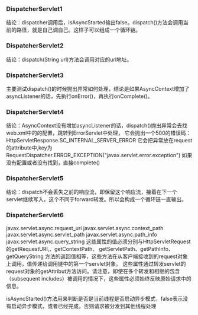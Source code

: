 ### DispatcherServlet1
结论：dispatcher调用后，isAsyncStarted输出false。dispatch()方法会调用当前的路径，就是自己调自己。这样子可以组成一个循环链。

### DispatcherServlet2
结论：dispatch(String url)方法会调用对应的url地址。

### DispatcherServlet3
主要测试dispatch()的时候抛出异常如何处理，结论是如果AsyncContext增加了asyncListener的话，先执行onError()，再执行onComplete()。

### DispatcherServlet4
结论：AsyncContext没有增加asyncListener的话，dispatch()抛出异常会去找web.xml中的<error-page>的配置，跳转到ErrorServlet中处理，
它会抛出一个500的错误码：HttpServletResponse.SC_INTERNAL_SERVER_ERROR
它会把异常放在request的attribute中,key为RequestDispatcher.ERROR_EXCEPTION("javax.servlet.error.exception")
如果没有配置<error-page>或者没有找到，直接complete()

### DispatcherServlet5
结论：dispatch不会丢失之前的响应流，即保留这个响应流，接着在下一个servlet继续写入，这个不同于forward转发。所以会构成一个循环链一直输出。

### DispatcherServlet6
javax.servlet.async.request_uri
javax.servlet.async.context_path
javax.servlet.async.servlet_path
javax.servlet.async.path_info
javax.servlet.async.query_string
这些属性的值必须分别与HttpServletRequest的getRequestURI,、getContextPath、 getServletPath、getPathInfo、getQueryString
方法的返回值相等，这些方法在从客户端接收到的request对象上调用，值传递给调用链中的第一个servlet对象。
这些属性通过转发servlet的request对象的getAttribut方法访问。请注意，即使在多个转发和相继的包含（subsequent includes）被调用的情况下，这些属性必须始终反映原始请求中的信息。

isAsyncStarted()方法用来判断是否是当前线程是否启动异步模式，false表示没有启动异步模式，或者已经完成，否则请求被分发到其他线程处理